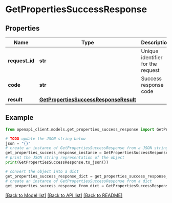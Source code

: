 # GetPropertiesSuccessResponse


## Properties

Name | Type | Description | Notes
------------ | ------------- | ------------- | -------------
**request_id** | **str** | Unique identifier for the request | 
**code** | **str** | Success response code | 
**result** | [**GetPropertiesSuccessResponseResult**](GetPropertiesSuccessResponseResult.md) |  | 

## Example

```python
from openapi_client.models.get_properties_success_response import GetPropertiesSuccessResponse

# TODO update the JSON string below
json = "{}"
# create an instance of GetPropertiesSuccessResponse from a JSON string
get_properties_success_response_instance = GetPropertiesSuccessResponse.from_json(json)
# print the JSON string representation of the object
print(GetPropertiesSuccessResponse.to_json())

# convert the object into a dict
get_properties_success_response_dict = get_properties_success_response_instance.to_dict()
# create an instance of GetPropertiesSuccessResponse from a dict
get_properties_success_response_from_dict = GetPropertiesSuccessResponse.from_dict(get_properties_success_response_dict)
```
[[Back to Model list]](../README.md#documentation-for-models) [[Back to API list]](../README.md#documentation-for-api-endpoints) [[Back to README]](../README.md)


